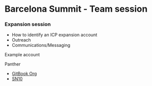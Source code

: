 # Barcelona Summit - Team session

### Expansion session

* How to identify an ICP expansion account
* Outreach
* Communications/Messaging

Example account

Panther

* [GitBook Org](https://app.hubspot.com/contacts/8443689/record/2-1138478/31371555)
* [SN10](https://app.gitbook.com/admin/o/-LgddDaIOc7MA4mxoaPa)
